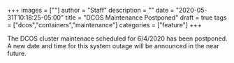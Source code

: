 +++
images = [""]
author = "Staff"
description = ""
date = "2020-05-31T10:18:25-05:00"
title = "DCOS Maintenance Postponed"
draft = true
tags = ["dcos","containers","maintenance"]
categories = ["feature"]
+++

The DCOS cluster maintenace scheduled for 6/4/2020 has been postponed. A new date and time for this system outage will be announced in the near future.

